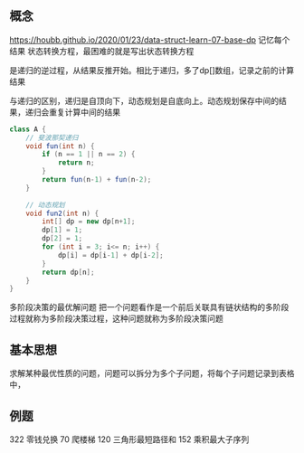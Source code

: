 ## 概念 
https://houbb.github.io/2020/01/23/data-struct-learn-07-base-dp
记忆每个结果
状态转换方程，最困难的就是写出状态转换方程

是递归的逆过程，从结果反推开始。相比于递归，多了dp[]数组，记录之前的计算结果

与递归的区别，递归是自顶向下，动态规划是自底向上。动态规划保存中间的结果，递归会重复计算中间的结果
```java
class A {
    // 斐波那契递归
    void fun(int n) {
        if (n == 1 || n == 2) {
            return n;
        }
        return fun(n-1) + fun(n-2);
    }
    
    // 动态规划
    void fun2(int n) {
        int[] dp = new dp[n+1];
        dp[1] = 1;
        dp[2] = 1;
        for (int i = 3; i<= n; i++) {
            dp[i] = dp[i-1] + dp[i-2];
        }
        return dp[n];
    }
}
```

多阶段决策的最优解问题
把一个问题看作是一个前后关联具有链状结构的多阶段过程就称为多阶段决策过程，这种问题就称为多阶段决策问题

## 基本思想
求解某种最优性质的问题，问题可以拆分为多个子问题，将每个子问题记录到表格中，


## 例题
322 零钱兑换
70 爬楼梯
120 三角形最短路径和
152 乘积最大子序列